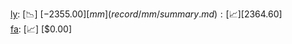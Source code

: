 [ly](record/ly/summary.md): [📉] [$-2355.00]  
[mm](record/mm/summary.md): [📈] [$2364.60]  
[fa](record/fa/summary.md): [📈] [$0.00]  
